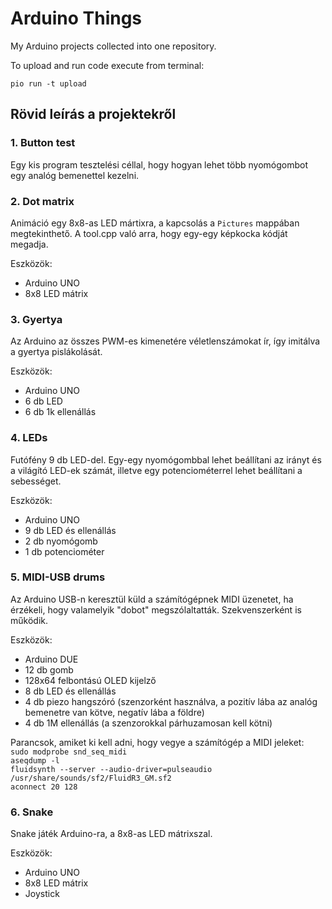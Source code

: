 # Arduino Things

My Arduino projects collected into one repository.

To upload and run code execute from terminal:

`pio run -t upload`

## Rövid leírás a projektekről

### 1. Button test

Egy kis program tesztelési céllal, hogy hogyan lehet több nyomógombot egy analóg bemenettel kezelni.

### 2. Dot matrix

Animáció egy 8x8-as LED mártixra, a kapcsolás a `Pictures` mappában megtekinthető. A tool.cpp való arra, hogy egy-egy képkocka kódját megadja.

Eszközök:  
- Arduino UNO  
- 8x8 LED mátrix

### 3. Gyertya

Az Arduino az összes PWM-es kimenetére véletlenszámokat ír, így imitálva a gyertya pislákolását.

Eszközök:  
- Arduino UNO  
- 6 db LED  
- 6 db 1k ellenállás  

### 4. LEDs

Futófény 9 db LED-del. Egy-egy nyomógombbal lehet beállítani az irányt és a világító LED-ek számát, illetve egy potenciométerrel lehet beállítani a sebességet.

Eszközök:  
- Arduino UNO  
- 9 db LED és ellenállás  
- 2 db nyomógomb  
- 1 db potenciométer  

### 5. MIDI-USB drums

Az Arduino USB-n keresztül küld a számítógépnek MIDI üzenetet, ha érzékeli, hogy valamelyik "dobot" megszólaltatták. Szekvenszerként is működik. 

Eszközök:  
- Arduino DUE  
- 12 db gomb  
- 128x64 felbontású OLED kijelző  
- 8 db LED és ellenállás  
- 4 db piezo hangszóró (szenzorként használva, a pozitív lába az analóg bemenetre van kötve, negatív lába a földre)  
- 4 db 1M ellenállás (a szenzorokkal párhuzamosan kell kötni)  

Parancsok, amiket ki kell adni, hogy vegye a számítógép a MIDI jeleket:  
`sudo modprobe snd_seq_midi`  
`aseqdump -l`  
`fluidsynth --server --audio-driver=pulseaudio /usr/share/sounds/sf2/FluidR3_GM.sf2`  
`aconnect 20 128`

### 6. Snake

Snake játék Arduino-ra, a 8x8-as LED mátrixszal.

Eszközök:  
- Arduino UNO  
- 8x8 LED mátrix  
- Joystick  
